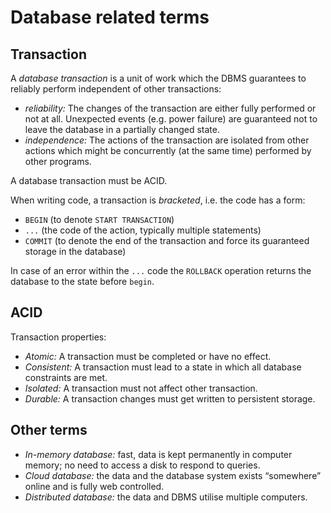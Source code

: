 # Database related terms

## Transaction

A *database transaction* is a unit of work which the DBMS guarantees to reliably perform independent of other transactions:
- *reliability:* The changes of the transaction are either fully performed or not at all. Unexpected events (e.g. power failure) are guaranteed not to leave the database in a partially changed state.
- *independence:* The actions of the transaction are isolated from other actions which might be concurrently (at the same time) performed by other programs.

A database transaction must be ACID.

When writing code, a transaction is *bracketed*, i.e. the code has a form: 
- `BEGIN` (to denote `START TRANSACTION`)
- `...` (the code of the action, typically multiple statements)
- `COMMIT` (to denote the end of the transaction and force its guaranteed storage in the database)

In case of an error within the `...` code the `ROLLBACK` operation returns the database to the state before `begin`.

## ACID

Transaction properties:
- *Atomic:* A transaction must be completed or have no effect.
- *Consistent:* A transaction must lead to a state in which all database constraints are met.
- *Isolated:* A transaction must not affect other transaction.
- *Durable:* A transaction changes must get written to persistent storage.

## Other terms

- *In-memory database:* fast, data is kept permanently in computer memory; no need to access a disk to respond to queries.
- *Cloud database:* the data and the database system exists “somewhere” online and is fully web controlled.
- *Distributed database:* the data and DBMS utilise multiple computers.
